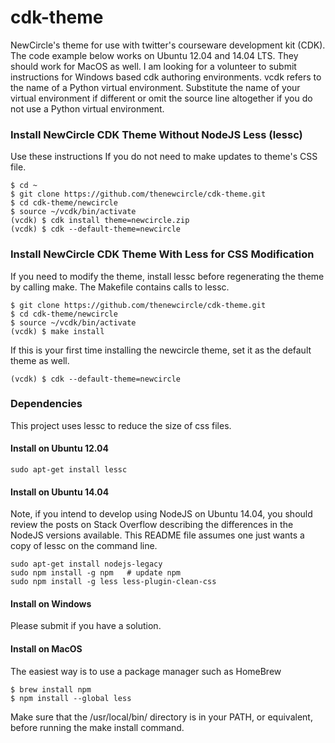 cdk-theme
=========

NewCircle's theme for use with twitter's courseware development kit (CDK). The code example below works on Ubuntu 12.04 and 14.04 LTS. They should work for MacOS as well. I am looking for a volunteer to submit instructions for Windows based cdk authoring environments.  vcdk refers to the name of a Python virtual environment. Substitute the name of your virtual environment if different or omit the source line altogether if you do not use a Python virtual environment.

### Install NewCircle CDK Theme Without NodeJS Less (lessc) 
Use these instructions If you do not need to make updates to theme's CSS file.
	
    $ cd ~
    $ git clone https://github.com/thenewcircle/cdk-theme.git
    $ cd cdk-theme/newcircle
    $ source ~/vcdk/bin/activate       
	(vcdk) $ cdk install theme=newcircle.zip
    (vcdk) $ cdk --default-theme=newcircle


### Install NewCircle CDK Theme With Less for CSS Modification
If you need to modify the theme, install lessc before regenerating the theme by calling make. The Makefile contains calls to lessc.
    
    $ git clone https://github.com/thenewcircle/cdk-theme.git
    $ cd cdk-theme/newcircle
    $ source ~/vcdk/bin/activate
    (vcdk) $ make install

If this is your first time installing the newcircle theme, set it as the default theme as well.    
    
    (vcdk) $ cdk --default-theme=newcircle


### Dependencies
This project uses lessc to reduce the size of css files. 

#### Install on Ubuntu 12.04
    sudo apt-get install lessc

#### Install on Ubuntu 14.04
Note, if you intend to develop using NodeJS on Ubuntu 14.04, you should review the posts on Stack Overflow describing the differences in the NodeJS versions available. This README file assumes one just wants a copy of lessc on the command line.

    sudo apt-get install nodejs-legacy
    sudo npm install -g npm   # update npm
	sudo npm install -g less less-plugin-clean-css

#### Install on Windows 
Please submit if you have a solution.

#### Install on MacOS
The easiest way is to use a package manager such as HomeBrew

    $ brew install npm
    $ npm install --global less

Make sure that the /usr/local/bin/ directory is in your PATH, or equivalent, before running the make install command. 
